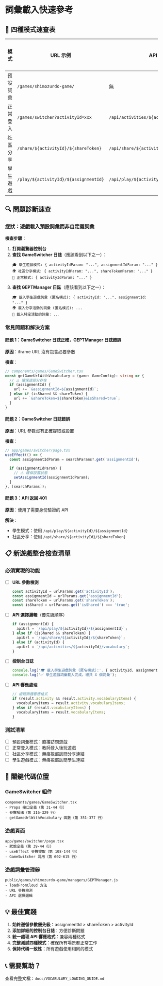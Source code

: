 # 詞彙載入快速參考

## 🚀 四種模式速查表

| 模式 | URL 示例 | API 端點 | 需要登入 | 保存結果 |
|------|---------|---------|---------|---------|
| 預設詞彙 | `/games/shimozurdo-game/` | 無 | ❌ | ❌ |
| 正常登入 | `/games/switcher?activityId=xxx` | `/api/activities/${activityId}/vocabulary` | ✅ | ✅ |
| 社區分享 | `/share/${activityId}/${shareToken}` | `/api/share/${activityId}/${shareToken}` | ❌ | ❌ |
| 學生遊戲 | `/play/${activityId}/${assignmentId}` | `/api/play/${activityId}/${assignmentId}` | ❌ | ✅ |

## 🔍 問題診斷速查

### 症狀：遊戲載入預設詞彙而非自定義詞彙

**檢查步驟**：

1. **打開瀏覽器控制台**
2. **查找 GameSwitcher 日誌**（應該看到以下之一）：
   ```
   🎓 學生遊戲模式: { activityIdParam: "...", assignmentIdParam: "..." }
   🌍 社區分享模式: { activityIdParam: "...", shareTokenParam: "..." }
   🎯 正常模式: { activityIdParam: "..." }
   ```
3. **查找 GEPTManager 日誌**（應該看到以下之一）：
   ```
   🎓 載入學生遊戲詞彙 (匿名模式): { activityId: "...", assignmentId: "..." }
   🌍 載入分享活動的詞彙 (匿名模式): ...
   🎯 載入特定活動的詞彙: ...
   ```

### 常見問題和解決方案

#### 問題 1：GameSwitcher 日誌正確，GEPTManager 日誌錯誤

**原因**：iframe URL 沒有包含必要參數

**檢查**：
```typescript
// components/games/GameSwitcher.tsx
const getGameUrlWithVocabulary = (game: GameConfig): string => {
  // ⚠️ 確保這部分存在
  if (assignmentId) {
    url += `&assignmentId=${assignmentId}`;
  } else if (isShared && shareToken) {
    url += `&shareToken=${shareToken}&isShared=true`;
  }
}
```

#### 問題 2：GameSwitcher 日誌錯誤

**原因**：URL 參數沒有正確提取或設置

**檢查**：
```typescript
// app/games/switcher/page.tsx
useEffect(() => {
  const assignmentIdParam = searchParams?.get('assignmentId');
  
  if (assignmentIdParam) {
    // ⚠️ 確保設置狀態
    setAssignmentId(assignmentIdParam);
  }
}, [searchParams]);
```

#### 問題 3：API 返回 401

**原因**：使用了需要身份驗證的 API

**解決**：
- 學生模式：使用 `/api/play/${activityId}/${assignmentId}`
- 社區分享：使用 `/api/share/${activityId}/${shareToken}`

## 📋 新遊戲整合檢查清單

### 必須實現的功能

- [ ] **URL 參數檢測**
  ```javascript
  const activityId = urlParams.get('activityId');
  const assignmentId = urlParams.get('assignmentId');
  const shareToken = urlParams.get('shareToken');
  const isShared = urlParams.get('isShared') === 'true';
  ```

- [ ] **API 選擇邏輯**（優先級順序）
  ```javascript
  if (assignmentId) {
    apiUrl = `/api/play/${activityId}/${assignmentId}`;
  } else if (isShared && shareToken) {
    apiUrl = `/api/share/${activityId}/${shareToken}`;
  } else if (activityId) {
    apiUrl = `/api/activities/${activityId}/vocabulary`;
  }
  ```

- [ ] **控制台日誌**
  ```javascript
  console.log('🎓 載入學生遊戲詞彙 (匿名模式):', { activityId, assignmentId });
  console.log('✅ 學生遊戲詞彙載入完成，總共 X 個詞彙');
  ```

- [ ] **API 響應處理**
  ```javascript
  // 處理兩種響應格式
  if (result.activity && result.activity.vocabularyItems) {
    vocabularyItems = result.activity.vocabularyItems;
  } else if (result.vocabularyItems) {
    vocabularyItems = result.vocabularyItems;
  }
  ```

### 測試清單

- [ ] 預設詞彙模式：直接訪問遊戲
- [ ] 正常登入模式：教師登入後玩遊戲
- [ ] 社區分享模式：無痕視窗訪問分享連結
- [ ] 學生遊戲模式：無痕視窗訪問學生連結

## 🎯 關鍵代碼位置

### GameSwitcher 組件
```
components/games/GameSwitcher.tsx
- Props 接口定義（第 31-44 行）
- 參數解構（第 316-329 行）
- getGameUrlWithVocabulary 函數（第 351-377 行）
```

### 遊戲頁面
```
app/games/switcher/page.tsx
- 狀態定義（第 39-44 行）
- useEffect 參數提取（第 108-144 行）
- GameSwitcher 調用（第 602-615 行）
```

### 遊戲詞彙管理器
```
public/games/shimozurdo-game/managers/GEPTManager.js
- loadFromCloud 方法
- URL 參數檢測
- API 選擇邏輯
```

## 💡 最佳實踐

1. **始終遵循參數優先級**：assignmentId > shareToken > activityId
2. **添加詳細的控制台日誌**：方便診斷問題
3. **統一處理 API 響應格式**：兼容兩種格式
4. **完整測試四種模式**：確保所有場景都正常工作
5. **保持代碼一致性**：所有遊戲使用相同的模式

## 📞 需要幫助？

查看完整文檔：`docs/VOCABULARY_LOADING_GUIDE.md`

